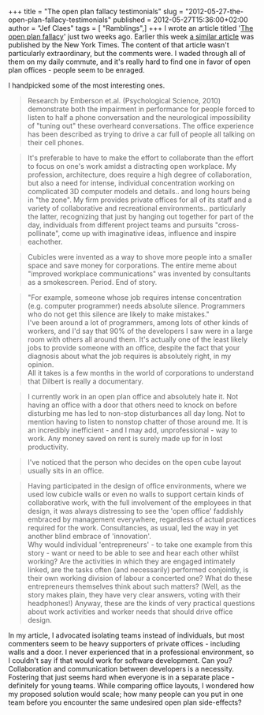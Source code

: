 +++
title = "The open plan fallacy testimonials"
slug = "2012-05-27-the-open-plan-fallacy-testimonials"
published = 2012-05-27T15:36:00+02:00
author = "Jef Claes"
tags = [ "Ramblings",]
+++
I wrote an article titled '[The open plan
fallacy](http://www.jefclaes.be/2012/05/open-plan-fallacy.html)' just
two weeks ago. Earlier this week [a similar
article](http://www.nytimes.com/2012/05/20/science/when-buzz-at-your-cubicle-is-too-loud-for-work.html?_r=3&pagewanted=all)
was published by the New York Times. The content of that article wasn't
particularly extraordinary, but the comments were. I waded through all
of them on my daily commute, and it's really hard to find one in favor
of open plan offices - people seem to be enraged.  
  
I handpicked some of the most interesting ones.  

> Research by Emberson et.al. (Psychological Science, 2010) demonstrate
> both the impairment in performance for people forced to listen to half
> a phone conversation and the neurological impossibility of "tuning
> out" these overheard conversations. The office experience has been
> described as trying to drive a car full of people all talking on their
> cell phones.

> It's preferable to have to make the effort to collaborate than the
> effort to focus on one's work amidst a distracting open workplace. My
> profession, architecture, does require a high degree of collaboration,
> but also a need for intense, individual concentration working on
> complicated 3D computer models and details.. and long hours being in
> "the zone". My firm provides private offices for all of its staff and
> a variety of collaborative and recreational environments..
> particularly the latter, recognizing that just by hanging out together
> for part of the day, individuals from different project teams and
> pursuits "cross-pollinate", come up with imaginative ideas, influence
> and inspire eachother.

> Cubicles were invented as a way to shove more people into a smaller
> space and save money for corporations. The entire meme about "improved
> workplace communications" was invented by consultants as a
> smokescreen. Period. End of story. 

> "For example, someone whose job requires intense concentration (e.g.
> computer programmer) needs absolute silence. Programmers who do not
> get this silence are likely to make mistakes."  
> I've been around a lot of programmers, among lots of other kinds of
> workers, and I'd say that 90% of the developers I saw were in a large
> room with others all around them. It's actually one of the least
> likely jobs to provide someone with an office, despite the fact that
> your diagnosis about what the job requires is absolutely right, in my
> opinion.  
> All it takes is a few months in the world of corporations to
> understand that Dilbert is really a documentary.

> I currently work in an open plan office and absolutely hate it. Not
> having an office with a door that others need to knock on before
> disturbing me has led to non-stop disturbances all day long. Not to
> mention having to listen to nonstop chatter of those around me. It is
> an incredibly inefficient - and I may add, unprofessional - way to
> work. Any money saved on rent is surely made up for in lost
> productivity.

> I've noticed that the person who decides on the open cube layout
> usually sits in an office.

> Having participated in the design of office environments, where we
> used low cubicle walls or even no walls to support certain kinds of
> collaborative work, with the full involvement of the employees in that
> design, it was always distressing to see the 'open office' faddishly
> embraced by management everywhere, regardless of actual practices
> required for the work. Consultancies, as usual, led the way in yet
> another blind embrace of 'innovation'.  
> Why would individual 'entrepreneurs' - to take one example from this
> story - want or need to be able to see and hear each other whilst
> working? Are the activities in which they are engaged intimately
> linked, are the tasks often (and necessarily) performed conjointly, is
> their own working division of labour a concerted one? What do these
> entrepreneurs themselves think about such matters? (Well, as the story
> makes plain, they have very clear answers, voting with their
> headphones!) Anyway, these are the kinds of very practical questions
> about work activities and worker needs that should drive office
> design.

In my article, I advocated isolating teams instead of individuals, but
most commenters seem to be heavy supporters of private offices -
including walls and a door. I never experienced that in a professional
environment, so I couldn't say if that would work for software
development. Can you? Collaboration and communication between developers
is a necessity. Fostering that just seems hard when everyone is in a
separate place - definitely for young teams. While comparing office
layouts, I wondered how my proposed solution would scale; how many
people can you put in one team before you encounter the same undesired
open plan side-effects?
